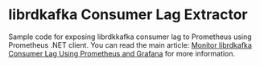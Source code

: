# librdkafka Consumer Lag Extractor
Sample code for exposing librdkkafka consumer lag to Prometheus using Prometheus .NET client. You can read the main article: [Monitor librdkafka Consumer Lag Using Prometheus and Grafana](https://medium.com/@mousavi310/monitor-librdkafka-consumer-lag-using-prometheus-and-grafana-86f43990287f) for more information.
